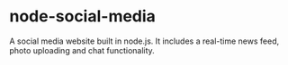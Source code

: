 # node-social-media
A social media website built in node.js. It includes a real-time news feed, photo uploading and chat functionality.
